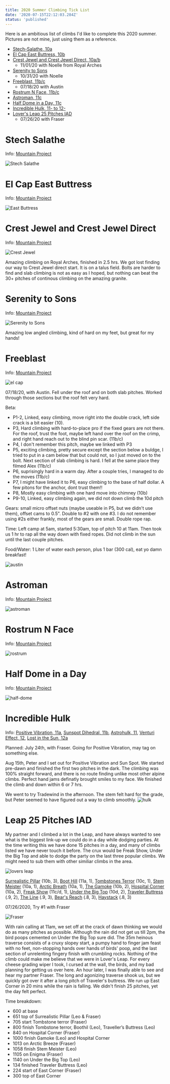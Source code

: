 ```yaml
---
title: 2020 Summer Climbing Tick List
date: '2020-07-15T22:12:03.284Z'
status: 'published'
---
```


Here is an ambitious list of climbs I'd like to complete this 2020 summer. 
Pictures are not mine, just using them as a reference.

- [Stech-Salathe, 10a](#stech-salathe)
- [El Cap East Buttress, 10b](#el-cap-east-buttress)
- [Crest Jewel and Crest Jewel Direct, 10a/b](#crest-jewel-and-crest-jewel-direct)
    * 11/01/20 with Noelle from Royal Arches
- [Serenity to Sons](#serenity-to-sons)
    * 10/31/20 with Noelle
- [Freeblast, 11b/c](#freeblast)
    * 07/18/20 with Austin
- [Rostrum N Face, 11b/c](#rostrum-n-face)
- [Astroman, 11c](#astroman)
- [Half Dome in a Day, 11c](#half-dome-in-a-day)
- [Incredible Hulk, 11- to 12-](#incredible-hulk)
- [Lover's Leap 25 Pitches IAD](#leap-25-pitches-iad)
    * 07/26/20 with Fraser


# Stech Salathe

Info: [Mountain Project](https://www.mountainproject.com/route/105862873/steck-salathe)

![Stech Salathe](./steck.jpg)

# El Cap East Buttress

Info: [Mountain Project](https://www.mountainproject.com/route/105833467/east-buttress)

![East Buttress](./east-buttress.jpg)

# Crest Jewel and Crest Jewel Direct

Info: [Mountain Project](https://www.mountainproject.com/route/105862890/crest-jewel-and-crest-jewel-direct)

![Crest Jewel](./crest-jewel.jpg)

Amazing climbing on Royal Arches, finished in 2.5 hrs. We got lost finding our way to Crest Jewel direct start. It is on a talus field. Bolts are harder to find and slab climbing is not as easy as I hoped, but nothing can beat the 30+ pitches of continous climbing on the amazing granite.

# Serenity to Sons

Info: [Mountain Project](https://www.mountainproject.com/route/105862915/sons-of-yesterday)

![Serenity to Sons](./the-royal-arches.jpg)

Amazing low angled climbing, kind of hard on my feet, but great for my hands!

# Freeblast

Info: [Mountain Project](https://www.mountainproject.com/route/105991737/freeblast)

![el cap](./el-capitan-yosemite.jpg)

07/18/20, with Austin. Fell under the roof and on both slab pitches. Worked through those sections but the roof felt very hard. 

Beta: 

- P1-2, Linked, easy climbing, move right into the double crack, left side crack is a bit easier (10). 
- P3, Hard climbing with hard-to-place pro if the fixed gears are not there. For the roof, trust the foot, maybe left hand over the roof on the crimp, and right hand reach out to the blind pin scar. (11b/c)
- P4, I don't remember this pitch, maybe we linked with P3
- P5, exciting climbing, pretty secure except the section below a buldge, I tried to put in a cam below that but could not, so I just moved on to the bolt. Next section of slab climbing is hard. I fell at the same place they filmed Alex (11b/c)
- P6, suprisingly hard in a warm day. After a couple tries, I managed to do the  moves (11b/c) 
- P7, I might have linked it to P6, easy climbing to the base of half dollar. A few pitons for the anchor, dont trust them!! 
- P8, Mostly easy climbing with one hard move into chimney (10b)
- P9-10, Linked, easy climbing again, we did not down climb the 10d pitch

Gears: small micro offset nuts (maybe useable in P5, but we didn't use them), offset cams to 0.5". Double to #2 with one #3. I do not remember using #2s either frankly, most of the gears are small. Double rope rap.

Time: Left camp at 5am, started 5:30am, top of pitch 10 at 11am. Then took us 1 hr to rap all the way down with fixed ropes. Did not climb in the sun until the last couple pitches.

Food/Water: 1 Liter of water each person, plus 1 bar (300 cal), eat yo damn breakfast!

![austin](./austin.jpg)

# Astroman

Info: [Mountain Project](https://www.mountainproject.com/route/105845493/astroman)

![astroman](./astroman.jpg)

# Rostrum N Face

Info: [Mountain Project](https://www.mountainproject.com/route/105863822/the-north-face)

![rostrum](./rostrum.jpg)

# Half Dome in a Day

Info: [Mountain Project](https://www.mountainproject.com/route/105912416/regular-northwest-face-of-half-dome)

![half-dome](./half-dome.jpg)

# Incredible Hulk
Info: [Positive Vibration, 11a](https://www.mountainproject.com/route/105860676/positive-vibrations), [Sunspot Dihedral, 11b](https://www.mountainproject.com/route/106499440/sunspot-dihedral), [Astrohulk, 11](https://www.mountainproject.com/route/106499476/astrohulk), [Venturi Effect, 12](https://www.mountainproject.com/route/106512114/the-venturi-effect), [Lost in the Sun, 12a](https://www.mountainproject.com/route/107244844/lost-in-the-sun)

Planned: July 24th, with Fraser. Going for Positive Vibration, may tag on something else.

Aug 15th, Peter and I set out for Positive Vibration and Sun Spot. We started pre-dawn and finished the first two pitches in the dark. The climbing was 100% straight forward, and there is no route finding unlike most other alpine climbs. Perfect hand jams definatly brought smiles to my face. We finished the climb and down within 6 or 7 hrs. 

We went to try Tradewind in the afternoon. The stem felt hard for the grade, but Peter seemed to have figured out a way to climb smoothly.
![hulk](./hulk.jpg)

# Leap 25 Pitches IAD

My partner and I climbed a lot in the Leap, and have always wanted to see what is the biggest link-up we could do in a day while dodging parties. At the time writing this we have done 15 pitches in a day, and many of climbs listed we have never touch it before. The crux would be Freak Show, Under the Big Top and able to dodge the party on the last three popular climbs. We might need to sub them with other similiar climbs in the area.

![lovers leap](./loversleap.jpg)

[Surrealistic Pillar](https://www.mountainproject.com/route/105798307/surrealistic-pillar-direct) (10b, 3), [Boot Hill](https://www.mountainproject.com/route/105872309/boot-hill) (11a, 1), [Tombstones Terror](https://www.mountainproject.com/route/105798338/tombstone-terror) (10c, 1), [Stem Meister](https://www.mountainproject.com/route/105872301/stem-meister) (10a, 1), [Arctic Breath](https://www.mountainproject.com/route/105889312/arctic-breeze) (10a, 1), [The Gamoke](https://www.mountainproject.com/route/105897467/the-gamoke) (10b, 2), [Hospital Corner](https://www.mountainproject.com/route/105798333/hospital-corner) (10a, 2), [Freak Show](https://www.mountainproject.com/route/109780194/freak-show) (11c/d, 1), [Under the Big Top](https://www.mountainproject.com/route/109780301/under-the-big-top) (10d, 2), [Traveler Buttress](https://www.mountainproject.com/route/105812520/traveler-buttress) (.9, 2), [The Line](https://www.mountainproject.com/route/105798280/the-line) (.9, 3), [Bear's Reach](https://www.mountainproject.com/route/105798294/bears-reach) (.8, 3), [Haystack](https://www.mountainproject.com/route/105810596/haystack) (.8, 3)


07/26/2020, Try #1 with Fraser

![Fraser](./fraser.jpg)

With rain calling at 11am, we set off at the crack of dawn thinking we would do as many pitches as possible. Although the rain did not get us till 2pm, the bird poops cemented on Under the Big Top sure did. The 35m heinous traverse consists of a cruxy slopey start, a pumpy hand to finger jam feast with no feet, non-stopping hands over hands of birds' poop, and the last section of unrelenting fingery finish with crumbling rocks. Nothing of the climb could make me believe that we were in Lover's Leap. For every cheese grading wiper I took, I cursed at the wall, the birds, and my bad planning for getting us over here. An hour later, I was finally able to see and hear my partner Fraser. The long and agonizing traverse shook us, but we quickly got over it after a long pitch of Traveler's buttress. We run up East Corner in 20 mins while the rain is falling. We didn't finish 25 pitches, yet the day felt perfect.

Time breakdown:
- 600 at base
- 651 top of Surrealistic Pillar (Leo & Fraser)
- 705 start Tombstone terror (Fraser)
- 800 finish Tombstone terror, Boothil (Leo), Traveller’s Buttress (Leo)
- 840 on Hospital Corner (Fraser)
- 1000 finish Gamoke (Leo) and Hospital Corner
- 1013 on Arctic Breeze (Fraser)
- 1058 finish Stem Meister (Leo)
- 1105 on Enigma (Fraser)
- 1140 on Under the Big Top (Leo)
- 134 finished Traveler Buttress (Leo)
- 224 start of East Corner (Fraser)
- 300 top of East Corner